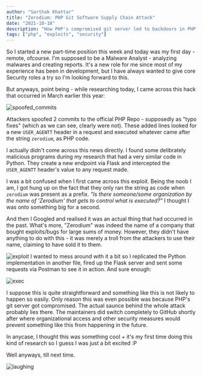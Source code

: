 ```yaml
---
author: "Sarthak Khattar"
title: "Zerodium: PHP Git Software Supply Chain Attack"
date: "2021-10-18"
description: "How PHP's compromised git server led to backdoors in PHP source code"
tags: ["php", "exploits", "security"]
---
```


So I started a new part-time position this week and today was my first day - remote, ofcourse.
I'm supposed to be a Malware Analyst - analyzing malwares and creating reports. It's a new role for me since
most of my experience has been in development, but I have always wanted to give core Security roles a try so
I'm looking forward to this.

But anyways, point being - while researching today, I came across this hack that occurred in March earlier this year:

![spoofed_commits](/Blogomo/static/4_zerodium/php-rce.jpg)

Attackers spoofed 2 commits to the official PHP Repo - supposedly as "typo fixes" (which as we can see, clearly were not).
These added lines looked for a new `USER_AGENTT` header in a request and executed whatever came after the string `zerodium`, as PHP code.

I actually didn't come across this news directly. I found some delibrately malicious programs during my research that had a very similar code in Python. They create a new endpoint via Flask and intercepted the `USER_AGENTT` header's value to any request made. 

I was a bit confused when I first came across this exploit. Being the noob I am, I got hung up on the fact that they only ran
the string as code when `zerodium` was present as a prefix. _"Is there someone/some organization by the name of 'Zerodium' that gets to control what is executed?"_ I thought I was onto something big for a second.

And then I Googled and realised it was an actual thing that had occurred in the past. What's more, "Zerodium" was indeed the name of a company that bought exploits/bugs for large sums of money. However, they didn't have anything to do with this - it was merely a troll from the attackers to use their name, claiming to have sold it to them.

![exploit](/Blogomo/static/4_zerodium/exploit.png)
I wanted to mess around with it a bit so I replicated the Python implementation in another file, fired up the Flask server and sent some requests via Postman to see it in action. And sure enough:

![exec](/Blogomo/static/4_zerodium/execution.png)

I suppose this is quite straightforward and something like this is not likely to happen so easily. Only reason this was even possible was because PHP's git server got compromised. The actual saunce behind the whole attack probably lies there. The maintainers did switch completely to GitHub shortly after where organizational access and other security measures would prevent something like this from happening in the future.

In anycase, I thought this was something cool + it's my first time doing this kind of research so I guess I was just a bit excited :P

Well anyways, till next time.

![laughing](/Blogomo/static/4_zerodium/laughing.gif)